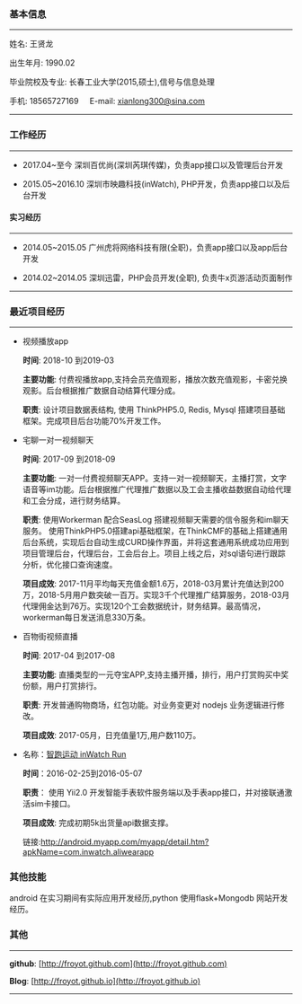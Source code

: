 ### 基本信息
-------------

姓名: 王贤龙

出生年月: 1990.02

毕业院校及专业: 长春工业大学(2015,硕士),信号与信息处理

手机: 18565727169              &nbsp;&nbsp;&nbsp; E-mail: xianlong300@sina.com           

-------------


### 工作经历
---------------
*   2017.04~至今 深圳百优尚(深圳芮琪传媒)，负责app接口以及管理后台开发

*   2015.05~2016.10 深圳市映趣科技(inWatch), PHP开发，负责app接口以及后台开发


#### 实习经历

---------------

*   2014.05~2015.05 广州虎将网络科技有限(全职)，负责app接口以及app后台开发


*   2014.02~2014.05 深圳迅雷，PHP会员开发(全职), 负责牛x页游活动页面制作


-------------


### 最近项目经历
---------------

*   视频播放app

    **时间**: 2018-10 到2019-03

    **主要功能**: 付费视播放app,支持会员充值观影，播放次数充值观影，卡密兑换观影。后台根据推广数据自动结算代理分成。

    **职责**: 设计项目数据表结构, 使用 ThinkPHP5.0, Redis, Mysql 搭建项目基础框架。完成项目后台功能70%开发工作。

*   宅聊一对一视频聊天

    **时间**: 2017-09 到2018-09

    **主要功能**: 一对一付费视频聊天APP。支持一对一视频聊天，主播打赏，文字语音等im功能。后台根据推广代理推广数据以及工会主播收益数据自动给代理和工会分成，进行财务结算。

    **职责**: 使用Workerman 配合SeasLog 搭建视频聊天需要的信令服务和im聊天服务。 使用ThinkPHP5.0搭建api基础框架，在ThinkCMF的基础上搭建通用后台系统，实现后台自动生成CURD操作界面，并将这套通用系统成功应用到项目管理后台，代理后台，工会后台上。项目上线之后，对sql语句进行跟踪分析，优化接口查询速度。

    **项目成效**: 2017-11月平均每天充值金额1.6万，2018-03月累计充值达到200万，2018-5月用户数突破一百万。实现3千个代理推广结算服务，2018-03月代理佣金达到76万。实现120个工会数据统计，财务结算。最高情况，workerman每日发送消息330万条。

*   百物街视频直播

    **时间**: 2017-04 到2017-08

    **主要功能**: 直播类型的一元夺宝APP,支持主播开播，排行，用户打赏购买中奖份额，用户打赏排行。

    **职责**: 开发普通购物商场，红包功能。对业务变更对 nodejs 业务逻辑进行修改。

    **项目成效**: 2017-05月，日充值量1万,用户数110万。


*   名称：[智跑运动 inWatch Run](http://android.myapp.com/myapp/detail.htm?apkName=com.inwatch.aliwearapp)

    **时间**：2016-02-25到2016-05-07

    **职责**： 使用 Yii2.0 开发智能手表软件服务端以及手表app接口，并对接联通激活sim卡接口。

    **项目成效**: 完成初期5k出货量api数据支撑。

    链接:http://android.myapp.com/myapp/detail.htm?apkName=com.inwatch.aliwearapp

### 其他技能  

android 在实习期间有实际应用开发经历,python 使用flask+Mongodb 网站开发经历。

### 其他
---------------

**github**: [http://froyot.github.com](http://froyot.github.com)

**Blog**: [http://froyot.github.io](http://froyot.github.io)

----------------